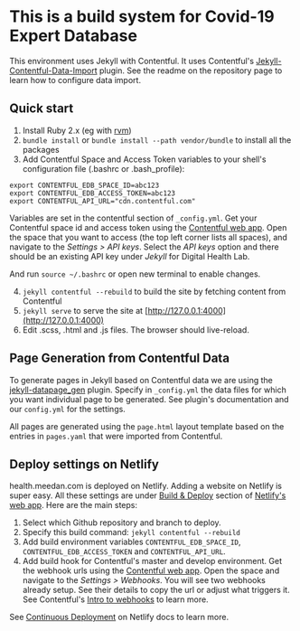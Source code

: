 # This is a build system for Covid-19 Expert Database

This environment uses Jekyll with Contentful. It uses Contentful's [Jekyll-Contentful-Data-Import](https://github.com/contentful/jekyll-contentful-data-import) plugin. See the readme on the repository page to learn how to configure data import.

## Quick start
1. Install Ruby 2.x (eg with [rvm](https://rvm.io))
2. `bundle install` or `bundle install --path vendor/bundle` to install all the packages
3. Add Contentful Space and Access Token variables to your shell's configuration file (.bashrc or .bash_profile):

```
export CONTENTFUL_EDB_SPACE_ID=abc123
export CONTENTFUL_EDB_ACCESS_TOKEN=abc123
export CONTENTFUL_API_URL="cdn.contentful.com"
```

Variables are set in the contentful section of `_config.yml`. Get your Contentful space id and access token using the [Contentful web app](https://app.contentful.com/). Open the space that you want to access (the top left corner lists all spaces), and navigate to the *Settings > API keys*. Select the *API keys* option and there should be an existing API key under *Jekyll* for Digital Health Lab.

And run `source ~/.bashrc` or open new terminal to enable changes.

4. `jekyll contentful --rebuild` to build the site by fetching content from Contentful
5. `jekyll serve` to serve the site at [http://127.0.0.1:4000](http://127.0.0.1:4000)
6. Edit .scss, .html and .js files. The browser should live-reload.

## Page Generation from Contentful Data

To generate pages in Jekyll based on Contentful data we are using the [jekyll-datapage_gen](https://github.com/avillafiorita/jekyll-datapage_gen) plugin. Specify in `_config.yml` the data files for which you want individual page to be generated. See plugin's documentation and our `config.yml` for the settings.

All pages are generated using the `page.html` layout template based on the entries in `pages.yaml` that were imported from Contentful.

## Deploy settings on Netlify

health.meedan.com is deployed on Netlify. Adding a website on Netlify is super easy. All these settings are under [Build & Deploy](https://app.netlify.com/sites/covid-19-expert-database/settings/deploys) section of [Netlify's web app](https://app.netlify.com). Here are the main steps:

1. Select which Github repository and branch to deploy.
2. Specify this build command: `jekyll contentful --rebuild`
3. Add build environment variables `CONTENTFUL_EDB_SPACE_ID`, `CONTENTFUL_EDB_ACCESS_TOKEN` and `CONTENTFUL_API_URL`.
4. Add build hook for Contentful's master and develop environment. Get the webhook urls using the [Contentful web app](https://app.contentful.com). Open the space and navigate to the *Settings > Webhooks*. You will see two webhooks already setup. See their details to copy the url or adjust what triggers it. See Contentful's [Intro to webhooks](https://www.contentful.com/developers/docs/concepts/webhooks/) to learn more.

See [Continuous Deployment](https://www.netlify.com/docs/continuous-deployment) on Netlify docs to learn more.